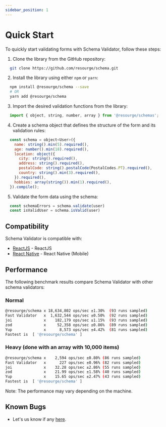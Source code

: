 ```yaml
---
sidebar_position: 1
---
```


# Quick Start

To quickly start validating forms with Schema Validator, follow these steps:

1. Clone the library from the GitHub repository:
```bash
  git clone https://github.com/resourge/schema.git
```
2. Install the library using either `npm` or `yarn`:
```bash
  npm install @resourge/schema --save
  # OR
  yarn add @resourge/schema
```
3. Import the desired validation functions from the library:
```javascript
  import { object, string, number, array } from '@resourge/schemas';
```
4. Create a schema object that defines the structure of the form and its validation rules:
```javascript
  const schema = object<User>({
    name: string().min(5).required(),
    age: number().min(18).required(),
    location: object({
      city: string().required(),
      address: string().required(),
      postalCode: string().postalCode(PostalCodes.PT).required(),
      country: string().min(3).required(),
    }).required(),
    hobbies: array(string()).min(1).required(),
  }).compile();
```
5. Validate the form data using the schema:
```javascript
  const schemaErrors = schema.validate(user)
  const isValidUser = schema.isValid(user)
```

## Compatibility

Schema Validator is compatible with:
- [ReactJS](https://reactjs.com/) - ReactJS
- [React Native](https://react-native.org/) - React Native (Mobile)

## Performance

The following benchmark results compare Schema Validator with other schema validators:
### Normal

```bash
@resourge/schema x 18,634,802 ops/sec ±1.30%  (93 runs sampled)
Fast Validator   x  1,632,544 ops/sec ±0.50%  (92 runs sampled)
joi              x    182,179 ops/sec ±1.15%  (93 runs sampled)
zod              x     52,358 ops/sec ±0.86%  (89 runs sampled)
Yup              x      8,573 ops/sec ±4.42%  (81 runs sampled)
Fastest is  [ '@resourge/schema' ]
```

### Heavy (done with an array with 10,000 items)

```bash
@resourge/schema x    2,594 ops/sec ±0.80% (86 runs sampled)
Fast Validator   x      227 ops/sec ±0.96% (82 runs sampled)
joi              x    32.28 ops/sec ±2.86% (55 runs sampled)
zod              x    21.99 ops/sec ±1.58% (40 runs sampled)
Yup              x    15.65 ops/sec ±2.47% (43 runs sampled)
Fastest is  [ '@resourge/schema' ]
```

Note: The performance may vary depending on the machine.

## Known Bugs

- Let's us know if any <a href="https://github.com/resourge/schema/issues">here</a>.
